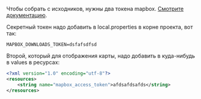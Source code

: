 Чтобы собрать с исходников, нужны два токена mapbox. [Смотрите документацию](https://docs.mapbox.com/android/maps/overview/).

Секретный токен надо добавить в local.properties в корне проекта, вот так:

```
MAPBOX_DOWNLOADS_TOKEN=dsfafsdfsd
```

Второй, который для отображения карты, надо добавить в куда-нибудь в values в ресурсах:

```xml
<?xml version="1.0" encoding="utf-8"?>
<resources>
	<string name="mapbox_access_token">afdsafdsafds</string>
</resources>
```